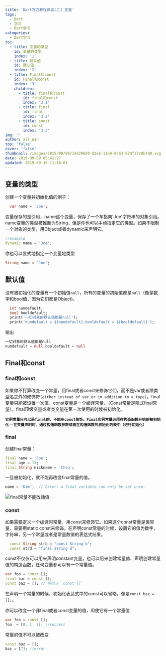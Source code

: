 ```yaml
---
title: 'Dart官方教程译读[二] 变量'
tags:
  - Dart
  - 学习
  - Dart学习
categories:
  - Dart学习
toc:
  - title: 变量的类型
    id: 变量的类型
    index: '1'
  - title: 默认值
    id: 默认值
    index: '2'
  - title: Final和const
    id: Final和const
    index: '3'
    children:
      - title: final和const
        id: final和const
        index: '3.1'
      - title: final
        id: final
        index: '3.2'
      - title: const
        id: const
        index: '3.3'
img: ''
author: all_nan
top: 'false'
cover: 'false'
thumbnail: /images/2019/09/09/14429650-d2e6-11e9-9b63-874f37c8b448.svg
date: 2019-09-09 05:41:27
updated: 2019-09-10 11:18:01
---
```


## 变量的类型

创建一个变量并初始化值的例子：
```Dart
  var name = 'Joe';
```
变量保存的是引用，name这个变量，保存了一个车指向'Joe'字符串的对象引用。name变量的类型被推断为String，但是你也可以手动指定它的类型。如果不限制一个对象的类型，用Object或者dynamic来声明它。
```Dart
//example 
dynamic name = 'Joe';
```
你也可以显式地指定一个变量地类型
```Dart
String name = 'Joe';
```

## 默认值

没有被初始化的变量有一个初始值`null`，所有的变量的初始值都是`null`（像是数字和bool值，因为它们都是Object)。

``` Dart
  int numdefault;
  bool booldefault;
  print('一切对象的默认值都是null');
  print('numdefault = ${numdefault},booldefault = ${booldefault}');
```
输出
```Dart
一切对象的默认值都是null
numdefault = null,booldefault = null
```

## Final和const

### final和const

如果你不打算改变一个常量，用final或者const来修饰它们，而不是var或者除类型名之外的修饰符`(either instead of var or in addition to a type)`。final变量只能被设置一次值，const变量是一个编译常量，（Const常量是隐式final常量），final顶级变量或者类变量在第一次使用的时候被初始化。

**`实例常量只可以是final的，不能用const修饰。Final实例常量必须在构造函数开始前被初始化--在变量声明时、通过构造函数参数或者在构造函数的初始化列表中（进行初始化）`**

### final

创建final常量：

``` Dart
final name = 'Joe';
final age = 13;
final String nickname = 'Chou';
```
一旦被初始化，就不能再改变final常量的值。

```Dart
name = 'Kim';  // Error: a final variable can only be set once.
```
![final常量不能改动值](../images/2019/09/10/8307d860-d373-11e9-8f86-9b3936cfc1fe.jpg)

### const

如果需要定义一个编译时常量，用const来修饰它。如果这个const常量是类常量，需要用static const来修饰。在声明const常量的时候，设置它的值为数字，字符串，另一个常量或者是常量数值的表达式结果。

```Dart
  const String strb = "const String b";
  const strd = "final string d";
```

const不仅仅可以用来声明constant变量，也可以用来创建常量值、声明创建常量值的构造函数，任何变量都可以有一个常量值。

``` Dart
var foo = const [];
final bar = const [];
const baz = []; // 等同于 `const []`
```

在声明一个常量的时候，初始化表达式中的const可以省略，像是`const baz = [];`。

你可以改变一个非final或者const变量的值，即使它有一个常量值

```Dart
var foo = const [];
foo  = [0, 1, 2]; //success
```

常量的值不可以被改变

```Dart
const baz = [];
baz = [7]; //error
```
